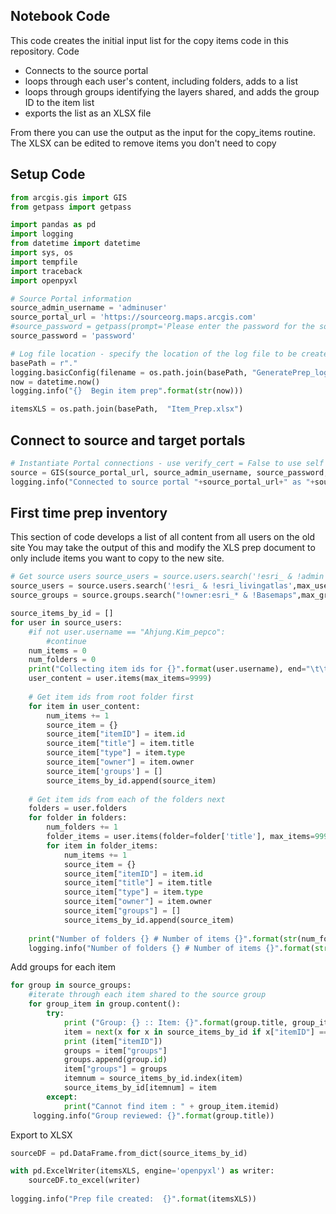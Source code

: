 ## Notebook Code

This code creates the initial input list for the copy items code in this repository. 
Code
  - Connects to the source portal
  - loops through each user's content, including folders, adds to a list
  - loops through groups identifying the layers shared, and adds the group ID to the item list
  - exports the list as an XLSX file

From there you can use the output as the input for the copy_items routine.  The XLSX can be edited to remove items you don't need to copy

## Setup Code

```python
from arcgis.gis import GIS
from getpass import getpass

import pandas as pd
import logging
from datetime import datetime
import sys, os
import tempfile
import traceback
import openpyxl

# Source Portal information
source_admin_username = 'adminuser'
source_portal_url = 'https://sourceorg.maps.arcgis.com'
#source_password = getpass(prompt='Please enter the password for the source Portal') # This will prompt you for the password rather then storing it
source_password = 'password'

# Log file location - specify the location of the log file to be created
basePath = r"."
logging.basicConfig(filename = os.path.join(basePath, "GeneratePrep_log.txt"), level=logging.INFO)
now = datetime.now()
logging.info("{}  Begin item prep".format(str(now)))

itemsXLS = os.path.join(basePath,  "Item_Prep.xlsx")

```

## Connect to source and target portals

```python
# Instantiate Portal connections - use verify_cert = False to use self signed SSL
source = GIS(source_portal_url, source_admin_username, source_password, verify_cert = False, expiration = 9999)
logging.info("Connected to source portal "+source_portal_url+" as "+source_admin_username)
```

## First time prep inventory
This section of code develops a list of all content from all users on the old site
You may take the output of this and modify the XLS prep document to only include items you want to copy to the new site. 

```python
# Get source users source_users = source.users.search('!esri_ & !admin',max_users=99999)
source_users = source.users.search('!esri_ & !esri_livingatlas',max_users=99999)
source_groups = source.groups.search("!owner:esri_* & !Basemaps",max_groups=99999)

source_items_by_id = []
for user in source_users:
    #if not user.username == "Ahjung.Kim_pepco":
        #continue
    num_items = 0
    num_folders = 0
    print("Collecting item ids for {}".format(user.username), end="\t\t")
    user_content = user.items(max_items=9999)
    
    # Get item ids from root folder first
    for item in user_content:
        num_items += 1
        source_item = {}
        source_item["itemID"] = item.id
        source_item["title"] = item.title 
        source_item["type"] = item.type 
        source_item["owner"] = item.owner
        source_item['groups'] = []
        source_items_by_id.append(source_item)
    
    # Get item ids from each of the folders next
    folders = user.folders
    for folder in folders:
        num_folders += 1
        folder_items = user.items(folder=folder['title'], max_items=9999)
        for item in folder_items:
            num_items += 1
            source_item = {}
            source_item["itemID"] = item.id
            source_item["title"] = item.title 
            source_item["type"] = item.type 
            source_item["owner"] = item.owner
            source_item["groups"] = []
            source_items_by_id.append(source_item)
    
    print("Number of folders {} # Number of items {}".format(str(num_folders), str(num_items)))
    logging.info("Number of folders {} # Number of items {}".format(str(num_folders), str(num_items)))
```

Add groups for each item
```python
for group in source_groups:
    #iterate through each item shared to the source group
    for group_item in group.content():
        try:
            print ("Group: {} :: Item: {}".format(group.title, group_item.title))
            item = next(x for x in source_items_by_id if x["itemID"] == group_item.id)
            print (item["itemID"])
            groups = item["groups"]
            groups.append(group.id)
            item["groups"] = groups
            itemnum = source_items_by_id.index(item)
            source_items_by_id[itemnum] = item
        except:
            print("Cannot find item : " + group_item.itemid)
     logging.info("Group reviewed: {}".format(group.title))
```
Export to XLSX
```python
sourceDF = pd.DataFrame.from_dict(source_items_by_id)

with pd.ExcelWriter(itemsXLS, engine='openpyxl') as writer:
    sourceDF.to_excel(writer)
    
logging.info("Prep file created:  {}".format(itemsXLS))
```


